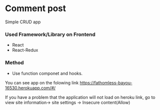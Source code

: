 
# Comment post
Simple CRUD app


### Used Framework/Library on Frontend
- React
- React-Redux

### Method
- Use function componet and hooks.


You can see app on the folowing link
https://fathomless-bayou-16530.herokuapp.com/#/

If you have a problem that the application will not load on heroku link, go to view site information-> site settings -> Insecure content(Allow)
